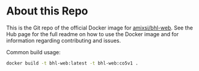 # About this Repo

This is the Git repo of the official Docker image for [amixsi/bhl-web](https://hub.docker.com/r/amixsi/bhl-web/).
See the Hub page for the full readme on how to use the Docker image and for information regarding contributing and issues.

Common build usage:

```bash
docker build -t bhl-web:latest -t bhl-web:co5v1 .
```
